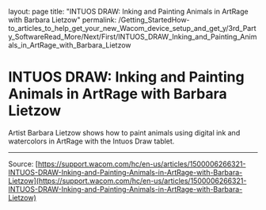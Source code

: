 layout: page
title: "INTUOS DRAW: Inking and Painting Animals in ArtRage with Barbara Lietzow"
permalink: /Getting_StartedHow-to_articles_to_help_get_your_new_Wacom_device_setup_and_get_y/3rd_Party_SoftwareRead_More/Next/First/INTUOS_DRAW_Inking_and_Painting_Animals_in_ArtRage_with_Barbara_Lietzow

# INTUOS DRAW: Inking and Painting Animals in ArtRage with Barbara Lietzow

Artist Barbara Lietzow shows how to paint animals using digital ink and watercolors in ArtRage with the Intuos Draw tablet.

---
Source: [https://support.wacom.com/hc/en-us/articles/1500006266321-INTUOS-DRAW-Inking-and-Painting-Animals-in-ArtRage-with-Barbara-Lietzow](https://support.wacom.com/hc/en-us/articles/1500006266321-INTUOS-DRAW-Inking-and-Painting-Animals-in-ArtRage-with-Barbara-Lietzow)
